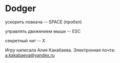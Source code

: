 # Dodger

ускорить ловкача -- SPACE (пробел)

управлять движением мыши -- ESC

секретный чит -- X

Игру написала Алия Какабаева. Электронная почта: a.kakabaeva@yandex.ru
